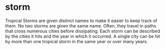 # storm
Tropical Storms are given distinct names to make it easier to keep track of them. No two storms are given the same name. Often, they travel in paths that cross numerous cities before dissipating. Each storm can be described by the cities it hits and the year in which it occurred. A single city can be hit by more than one tropical storm in the same year or over many years.
